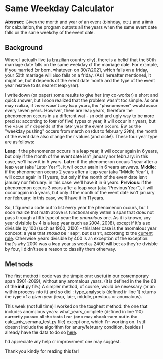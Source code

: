 # Same Weekday Calculator
**Abstract**: Given the month and year of an event (birthday, etc.) and a limit for calculation, the program outputs all the years when the same event date falls on the same weekday of the event date.

## Background
Where I actually live (a brazilian country city), there is a belief that the 50th marriage date falls on the same weekday of the marriage date. For example, if you married (or born, whatever) on 30/7/2021, which falls on a friday, your 50th marriage will also falls on a friday. (As I hereafter mentioned, it might be, but it depends of the event date month and the type of the event year relative to its nearest leap year).

I write down (on paper) some results to give her (my co-worker) a short and quick answer, but I soon realized that the problem wasn't too simple. As one may realize, if there wasn't any leap years, the "phenomenom" would occur every seven years. However, there are leap years, therefore the phenomenon occurs in a a different wat - an odd and ugly way to be more precise: according to four (of five) types of year, it will occur in r years, but the value of r depends of the later year the event occurs. But as the "weekday pushing" occurs from march on (dut to february 29th), the month of the event date also change the r values (and cicle!). These four year type are as follows:

**Leap**: if the phenomenon occurs in a leap year, it will occur again in 6 years, but only if the month of the event date isn't january nor february: in this case, we'll have it in 5 years.
**Later**: if the phenomenon occurs 1 year after a leap year (aka "Later Year"), it will occur again in 6 years anyways.
**Middle**: if the phenomenon occurs 2 years after a leap year (aka "Middle Year"), it will occur again in 11 years, but only if the month of the event date isn't january nor february: in this case, we'll have it in 6 years.
**Previous**: if the phenomenon occurs 3 years after a leap year (aka "Previous Year"), it will occur again in 5 years, but only if the month of the event date isn't january nor february: in this case, we'll have it in 11 years.

So, I figured a code out to list every year the phenomenon occurs, but I soon realize that math above is functional only within a span that does not pass through a fifth type of year: the _anomalous_ one. As it is known, any year divisible by 4 is a leap year (such as 2004, 2008), except if it's also divisible by 100 (such as 1900, 2100) - this later case is the anomalous year concept: a year that _should_ be "leap", but it isn't, according to the [current rule](https://en.wikipedia.org/wiki/Leap_year#Algorithm). Otherwise, years divisible by 400 is an exception of the exception: that's why 2000 was a leap year as weel as 2400 will be; as they're divisble by four, I didn't see a reason to classify them otherway.

## Methods
The first method I code was the simple one: useful in our contemporary span (1901-2099), without any anomalous years. (It is defined in the line 68 of the __init__.py file.) A simpler method, of course, would be necessary (or an within process into it) and so did I: type_analyseis (defined in line 1) returns the type of a given year (leap, later, middle, previous or anomalous).

This week (not full time) I worked on the toughest method: the one that includes anomalous years: what_years_complete (defined in line 110) currently passes all the tests I ran (one may check them out in the calc_aniv_semana_test.py file) except one, which I'm working on. I still doesn't include the algorithm for janury/february condition, besides I already have the data to do so [here](https://docs.google.com/spreadsheets/d/10XFWRVq-Zgk3sIlJqFLPOzkv4eW7MOtfiuUbr-rhNI4).

I'd appreciate any help or improvement one may suggest.

Thank you kindly for reading this far!
